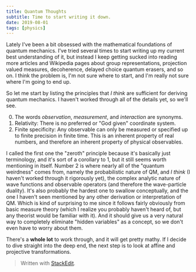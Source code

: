 ```yaml
---
title: Quantum Thoughts
subtitle: Time to start writing it down.
date: 2019-08-01
tags: [physics]
---
```


Lately I've been a bit obsessed with the mathematical foundations of quantum mechanics. I've tried several times to start writing up my current best understanding of it, but instead I keep getting sucked into reading more articles and Wikipedia pages about group representations, projection valued measures, decoherence, delayed choice quantum erasers, and so on. I think the problem is, I'm not sure where to start, and I'm really not sure where I'm going to end up.

So let me start by listing the principles that *I think* are sufficient for deriving quantum mechanics. I haven't worked through all of the details yet, so we'll see.

0. The words *observation*, *measurement*, and *interaction* are synonyms.
1. Relativity: There is no preferred or "God given" coordinate system.
2. Finite specificity: Any observable can only be measured or specified up to finite precision in finite time. This is an inherent property of real numbers, and therefore an inherent property of physical observables.

I called the first one the "zeroth" principle because it's basically just terminology, and it's sort of a corollary to 1, but it still seems worth mentioning in itself. Number 2 is where nearly all of the "quantum weirdness" comes from, namely the probabilistic nature of QM, and *I think* (I haven't worked through it rigorously yet), the complex analytic nature of wave functions and observable operators (and therefore the wave-particle duality). It's also probably the hardest one to swallow conceptually, and the one I haven't seen mentioned by any other derivation or interpretation of QM. Which is kind of surprising to me since it follows fairly obviously from basic measure theory (which I realize you probably haven't heard of, but any theorist would be familiar with it). And it should give us a very natural way to completely eliminate "hidden variables" as a concept, so we don't even have to worry about them.

There's a **whole lot** to work through, and it will get pretty mathy. If I decide to dive straight into the deep end, the next step is to look at affine and projective transformations.


> Written with [StackEdit](https://stackedit.io/).
<!--stackedit_data:
eyJoaXN0b3J5IjpbLTU3MDUzMDM1MF19
-->